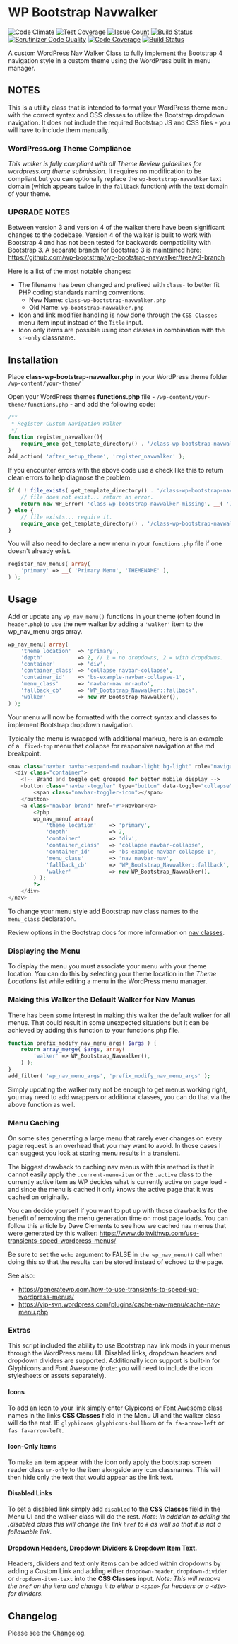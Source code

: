 # WP Bootstrap Navwalker

[![Code Climate](https://codeclimate.com/github/wp-bootstrap/wp-bootstrap-navwalker/badges/gpa.svg)](https://codeclimate.com/github/wp-bootstrap/wp-bootstrap-navwalker)
[![Test Coverage](https://codeclimate.com/github/wp-bootstrap/wp-bootstrap-navwalker/badges/coverage.svg)](https://codeclimate.com/github/wp-bootstrap/wp-bootstrap-navwalker/coverage)
[![Issue Count](https://codeclimate.com/github/wp-bootstrap/wp-bootstrap-navwalker/badges/issue_count.svg)](https://codeclimate.com/github/wp-bootstrap/wp-bootstrap-navwalker)
[![Build Status](https://travis-ci.org/wp-bootstrap/wp-bootstrap-navwalker.svg?branch=master)](https://travis-ci.org/wp-bootstrap/wp-bootstrap-navwalker)
[![Scrutinizer Code Quality](https://scrutinizer-ci.com/g/wp-bootstrap/wp-bootstrap-navwalker/badges/quality-score.png?b=master)](https://scrutinizer-ci.com/g/wp-bootstrap/wp-bootstrap-navwalker/?branch=master)
[![Code Coverage](https://scrutinizer-ci.com/g/wp-bootstrap/wp-bootstrap-navwalker/badges/coverage.png?b=master)](https://scrutinizer-ci.com/g/wp-bootstrap/wp-bootstrap-navwalker/?branch=master)
[![Build Status](https://scrutinizer-ci.com/g/wp-bootstrap/wp-bootstrap-navwalker/badges/build.png?b=master)](https://scrutinizer-ci.com/g/wp-bootstrap/wp-bootstrap-navwalker/build-status/master)

A custom WordPress Nav Walker Class to fully implement the Bootstrap 4 navigation style in a custom theme using the WordPress built in menu manager.

## NOTES

This is a utility class that is intended to format your WordPress theme menu with the correct syntax and CSS classes to utilize the Bootstrap dropdown navigation. It does not include the required Bootstrap JS and CSS files - you will have to include them manually.

### WordPress.org Theme Compliance

*This walker is fully compliant with all Theme Review guidelines for wordpress.org theme submission.* It requires no modification to be compliant but you can optionally replace the `wp-bootstrap-navwalker` text domain (which appears twice in the `fallback` function) with the text domain of your theme.

### UPGRADE NOTES ###

Between version 3 and version 4 of the walker there have been significant changes to the codebase. Version 4 of the walker is built to work with Bootstrap 4 and has not been tested for backwards compatibility with Bootstrap 3. A separate branch for Bootstrap 3 is maintained here: https://github.com/wp-bootstrap/wp-bootstrap-navwalker/tree/v3-branch

Here is a list of the most notable changes:

- The filename has been changed and prefixed with `class-` to better fit PHP coding standards naming conventions.
	- New Name: `class-wp-bootstrap-navwalker.php`
	- Old Name: `wp-bootstrap-navwalker.php`
- Icon and link modifier handling is now done through the `CSS Classes` menu item input instead of the `Title` input.
- Icon only items are possible using icon classes in combination with the `sr-only` classname.

## Installation

Place **class-wp-bootstrap-navwalker.php** in your WordPress theme folder `/wp-content/your-theme/`

Open your WordPress themes **functions.php** file - `/wp-content/your-theme/functions.php` - and add the following code:

```php
/**
 * Register Custom Navigation Walker
 */
function register_navwalker(){
	require_once get_template_directory() . '/class-wp-bootstrap-navwalker.php';
}
add_action( 'after_setup_theme', 'register_navwalker' );
```

If you encounter errors with the above code use a check like this to return clean errors to help diagnose the problem.

```php
if ( ! file_exists( get_template_directory() . '/class-wp-bootstrap-navwalker.php' ) ) {
	// file does not exist... return an error.
	return new WP_Error( 'class-wp-bootstrap-navwalker-missing', __( 'It appears the class-wp-bootstrap-navwalker.php file may be missing.', 'wp-bootstrap-navwalker' ) );
} else {
	// file exists... require it.
	require_once get_template_directory() . '/class-wp-bootstrap-navwalker.php';
}
```
You will also need to declare a new menu in your `functions.php` file if one doesn't already exist.

```php
register_nav_menus( array(
	'primary' => __( 'Primary Menu', 'THEMENAME' ),
) );
```
## Usage

Add or update any `wp_nav_menu()` functions in your theme (often found in `header.php`) to use the new walker by adding a `'walker'` item to the wp_nav_menu args array.

```php
wp_nav_menu( array(
	'theme_location'  => 'primary',
	'depth'	          => 2, // 1 = no dropdowns, 2 = with dropdowns.
	'container'       => 'div',
	'container_class' => 'collapse navbar-collapse',
	'container_id'    => 'bs-example-navbar-collapse-1',
	'menu_class'      => 'navbar-nav mr-auto',
	'fallback_cb'     => 'WP_Bootstrap_Navwalker::fallback',
	'walker'          => new WP_Bootstrap_Navwalker(),
) );
```

Your menu will now be formatted with the correct syntax and classes to implement Bootstrap dropdown navigation.

Typically the menu is wrapped with additional markup, here is an example of a ` fixed-top` menu that collapse for responsive navigation at the md breakpoint.

```php
<nav class="navbar navbar-expand-md navbar-light bg-light" role="navigation">
  <div class="container">
	<!-- Brand and toggle get grouped for better mobile display -->
	<button class="navbar-toggler" type="button" data-toggle="collapse" data-target="#bs-example-navbar-collapse-1" aria-controls="bs-example-navbar-collapse-1" aria-expanded="false" aria-label="Toggle navigation">
		<span class="navbar-toggler-icon"></span>
	</button>
	<a class="navbar-brand" href="#">Navbar</a>
		<?php
		wp_nav_menu( array(
			'theme_location'    => 'primary',
			'depth'             => 2,
			'container'         => 'div',
			'container_class'   => 'collapse navbar-collapse',
			'container_id'      => 'bs-example-navbar-collapse-1',
			'menu_class'        => 'nav navbar-nav',
			'fallback_cb'       => 'WP_Bootstrap_Navwalker::fallback',
			'walker'            => new WP_Bootstrap_Navwalker(),
		) );
		?>
	</div>
</nav>
```

To change your menu style add Bootstrap nav class names to the `menu_class` declaration.

Review options in the Bootstrap docs for more information on [nav classes](https://getbootstrap.com/components/#nav).


### Displaying the Menu

To display the menu you must associate your menu with your theme location. You can do this by selecting your theme location in the *Theme Locations* list while editing a menu in the WordPress menu manager.

### Making this Walker the Default Walker for Nav Manus

There has been some interest in making this walker the default walker for all menus. That could result in some unexpected situations but it can be achieved by adding this function to your functions.php file.

```php
function prefix_modify_nav_menu_args( $args ) {
	return array_merge( $args, array(
		'walker' => WP_Bootstrap_Navwalker(),
	) );
}
add_filter( 'wp_nav_menu_args', 'prefix_modify_nav_menu_args' );
```
Simply updating the walker may not be enough to get menus working right, you may need to add wrappers or additional classes, you can do that via the above function as well.

### Menu Caching

On some sites generating a large menu that rarely ever changes on every page request is an overhead that you may want to avoid. In those cases I can suggest you look at storing menu results in a transient.

The biggest drawback to caching nav menus with this method is that it cannot easily apply the `.current-menu-item` or the `.active` class to the currently active item as WP decides what is currently active on page load - and since the menu is cached it only knows the active page that it was cached on originally.

You can decide yourself if you want to put up with those drawbacks for the benefit of removing the menu generation time on most page loads. You can follow this article by Dave Clements to see how we cached nav menus that were generated by this walker: https://www.doitwithwp.com/use-transients-speed-wordpress-menus/

Be sure to set the `echo` argument to FALSE in `the wp_nav_menu()` call when doing this so that the results can be stored instead of echoed to the page.

See also:
- https://generatewp.com/how-to-use-transients-to-speed-up-wordpress-menus/
- https://vip-svn.wordpress.com/plugins/cache-nav-menu/cache-nav-menu.php

### Extras

This script included the ability to use Bootstrap nav link mods in your menus through the WordPress menu UI. Disabled links, dropdown headers and dropdown dividers are supported. Additionally icon support is built-in for Glyphicons and Font Awesome (note: you will need to include the icon stylesheets or assets separately).

#### Icons

To add an Icon to your link simply enter Glypicons or Font Awesome class names in the links **CSS Classes** field in the Menu UI and the walker class will do the rest. IE `glyphicons glyphicons-bullhorn` or `fa fa-arrow-left` or `fas fa-arrow-left`.

#### Icon-Only Items

To make an item appear with the icon only apply the bootstrap screen reader class `sr-only` to the item alongside any icon classnames. This will then hide only the text that would appear as the link text.

#### Disabled Links

To set a disabled link simply add `disabled` to the **CSS Classes** field in the Menu UI and the walker class will do the rest. _Note: In addition to adding the .disabled class this will change the link `href` to `#` as well so that it is not a followable link._

#### Dropdown Headers, Dropdown Dividers & Dropdown Item Text.

Headers, dividers and text only items can be added within dropdowns by adding a Custom Link and adding either `dropdown-header`, `dropdown-divider` or `dropdown-item-text` into the **CSS Classes** input. _Note: This will remove the `href` on the item and change it to either a `<span>` for headers or a `<div>` for dividers._

## Changelog

Please see the [Changelog](https://github.com/wp-bootstrap/wp-bootstrap-navwalker/blob/master/CHANGELOG.md).
